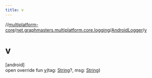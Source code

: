 ```yaml
---
title: v
---
```

//[multiplatform-core](../../../index.html)/[net.graphmasters.multiplatform.core.logging](../index.html)/[AndroidLogger](index.html)/[v](v.html)



# v



[android]\
open override fun [v](v.html)(tag: [String](https://kotlinlang.org/api/latest/jvm/stdlib/kotlin/-string/index.html)?, msg: [String](https://kotlinlang.org/api/latest/jvm/stdlib/kotlin/-string/index.html))




